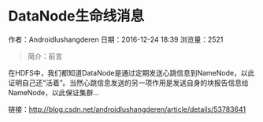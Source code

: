 # DataNode生命线消息
作者：Androidlushangderen
日期：2016-12-24 18:39
浏览量：2521
> 简介：前言



在HDFS中，我们都知道DataNode是通过定期发送心跳信息到NameNode，以此证明自己还“活着”。当然心跳信息发送的另一项作用是发送自身的块报告信息给NameNode，以此保证集群...

 链接：http://blog.csdn.net/androidlushangderen/article/details/53783641
